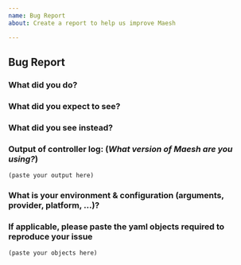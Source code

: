 ```yaml
---
name: Bug Report
about: Create a report to help us improve Maesh

---
```

<!-- PLEASE FOLLOW THE ISSUE TEMPLATE TO HELP TRIAGE AND SUPPORT! -->

## Bug Report


### What did you do?

<!--

HOW TO WRITE A GOOD BUG REPORT?

- Respect the issue template as much as possible.
- The title should be short and descriptive.
- Explain the conditions which led you to report this issue: the context.
- The context should lead to something, an idea or a problem that you’re facing.
- Remain clear and concise.
- Format your messages to help the reader focus on what matters and understand the structure of your message, use Markdown syntax https://help.github.com/articles/github-flavored-markdown

-->

### What did you expect to see?



### What did you see instead?



### Output of controller log: (_What version of Maesh are you using?_)

<!---
`latest` is not considered as a valid version.
We need a release number!
-->

```
(paste your output here)
```

### What is your environment & configuration (arguments, provider, platform, ...)?



### If applicable, please paste the yaml objects required to reproduce your issue

```
(paste your objects here)
```
